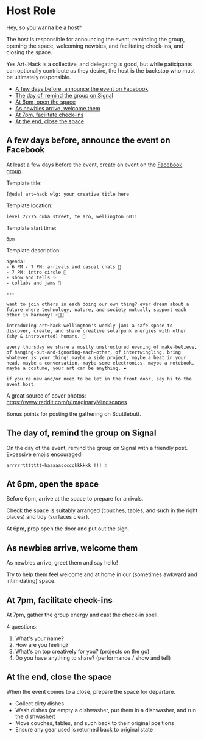 # Host Role

Hey, so you wanna be a host?

The host is responsible for announcing the event, reminding the group, opening the space, welcoming newbies, and faciltating check-ins, and closing the space.

Yes Art~Hack is a collective, and delegating is good, but while paticipants can optionally contribute as they desire, the host is the backstop who must be ultimately responsible.

- [A few days before, announce the event on Facebook](#a-few-days-before-announce-the-event-on-facebook)
- [The day of, remind the group on Signal](#the-day-of-remind-the-group-on-signal)
- [At 6pm, open the space](#at-6pm-open-the-space)
- [As newbies arrive, welcome them](#as-newbies-arrive-welcome-them)
- [At 7pm, facilitate check-ins](#at-7pm-facilitate-check-ins)
- [At the end, close the space](#at-the-end-close-the-space)

## A few days before, announce the event on Facebook

At least a few days before the event, create an event on the [Facebook group](https://www.facebook.com/groups/arthacknz).

Template title:

```
[@eda] art~hack wlg: your creative title here
```

Template location:

```
level 2/275 cuba street, te aro, wellington 6011
```

Template start time:

```
6pm
```

Template description:

```
agenda:
- 6 PM - 7 PM: arrivals and casual chats 🌱
- 7 PM: intro circle 👋
- show and tells ✨
- collabs and jams 💖

---

want to join others in each doing our own thing? ever dream about a future where technology, nature, and society mutually support each other in harmony? ☀️🌱🤖

introducing art~hack wellington's weekly jam: a safe space to discover, create, and share creative solarpunk energies with other (shy & introverted) humans. 🌈

every thursday we share a mostly unstructured evening of make-believe, of hanging-out-and-ignoring-each-other, of intertwingling. bring whatever is your thing! maybe a side project, maybe a beat in your head, maybe a conversation, maybe some electronics, maybe a notebook, maybe a costume, your art can be anything. ❤️

if you're new and/or need to be let in the front door, say hi to the event host.
```

A great source of cover photos: https://www.reddit.com/r/ImaginaryMindscapes

Bonus points for posting the gathering on Scuttlebutt.

## The day of, remind the group on Signal

On the day of the event, remind the group on Signal with a friendly post. Excessive emojis encouraged!

```
arrrrrttttttt~haaaaaccccckkkkkk !!! ☃️
```

## At 6pm, open the space

Before 6pm, arrive at the space to prepare for arrivals.

Check the space is suitably arranged (couches, tables, and such in the right places) and tidy (surfaces clear).

At 6pm, prop open the door and put out the sign.

## As newbies arrive, welcome them

As newbies arrive, greet them and say hello!

Try to help them feel welcome and at home in our (sometimes awkward and intimidating) space.

## At 7pm, facilitate check-ins

At 7pm, gather the group energy and cast the check-in spell.

4 questions:

1. What's your name?
2. How are you feeling?
3. What's on top creatively for you? (projects on the go)
4. Do you have anything to share? (performance / show and tell)

## At the end, close the space

When the event comes to a close, prepare the space for departure.

- Collect dirty dishes
- Wash dishes (or empty a dishwasher, put them in a dishwasher, and run the dishwasher)
- Move couches, tables, and such back to their original positions
- Ensure any gear used is returned back to original state
